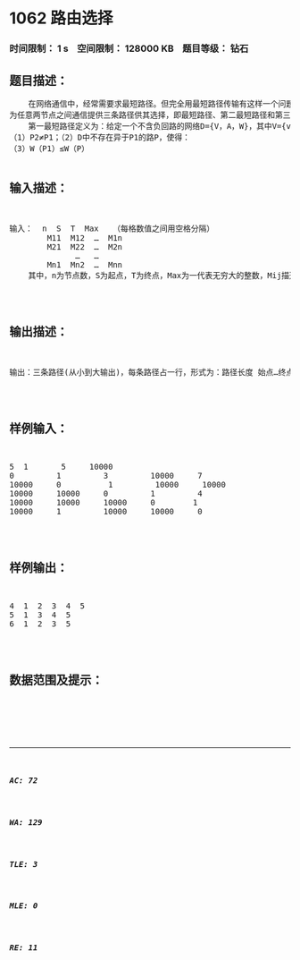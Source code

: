 # 1062 路由选择   
### 时间限制： 1 s&nbsp;&nbsp;&nbsp;&nbsp;空间限制： 128000 KB&nbsp;&nbsp;&nbsp;&nbsp;题目等级： 钻石  
## 题目描述：  

<pre>
    在网络通信中，经常需要求最短路径。但完全用最短路径传输有这样一个问题：如果最终在两个终端节点之间给出的最短路径只有一条。则在该路径中的任一个节点或链路出现故障时，信号传输将面临中断的危险。因此，对网络路由选择作了以下改进：
为任意两节点之间通信提供三条路径供其选择，即最短路径、第二最短路径和第三最短路径。
    第一最短路径定义为：给定一个不含负回路的网络D={V，A，W}，其中V={v1，v2，…，vn}，A为边的集合，W为权的集合，设P1是D中最短（v1，vn）路。称P1为D中最短（v1，vn）路径，如果D中有一条（v1，vn）路，P2满足以下条件：
（1）P2≠P1；（2）D中不存在异于P1的路P，使得：
（3）W（P1）≤W（P）<W（P2）
则称P2为D的第二最短路径。
    第三最短路径的定义为：设P2是D中第二最短（v1，vn）路径，如果D中有一条（v1，vn）路P3满足以下条件：
（1）P3≠P2并且P3≠P1；（2）D中不存在异于P1，P2的路P，使得：
（3）W（P2）≤W（P）<W（P3）
则称P3为D中第三最短路径。
    现给定一有N个节点的网络，N≤30，求给定两点间的第一、第二和第三最短路径。
</pre>
  
  
## 输入描述：  

<pre>
输入：  n  S  T  Max   （每格数值之间用空格分隔）
        M11  M12  …  M1n
        M21  M22  …  M2n
              …   … 
        Mn1  Mn2  …  Mnn
    其中，n为节点数，S为起点，T为终点，Max为一代表无穷大的整数，Mij描述I到J的距离，若Mij=Max，则表示从I到J无直接通路，Mii=0。
</pre>
  
  
## 输出描述：  

<pre>
输出：三条路径(从小到大输出)，每条路径占一行，形式为：路径长度 始点…终点  （中间用一个空格分隔）
</pre>
  
  
## 样例输入：  

<pre>
5  1       5     10000                               
0         1         3         10000     7          
10000     0          1         10000     10000       
10000     10000     0         1         4
10000     10000     10000     0        1
10000     1         10000     10000     0
</pre>
  
  
## 样例输出：  

<pre>
4  1  2  3  4  5
5  1  3  4  5
6  1  2  3  5
</pre>
  
  
## 数据范围及提示：  

<pre>
</pre>
  
  
***  

##### AC: 72  
##### WA: 129  
##### TLE: 3  
##### MLE: 0  
##### RE: 11  
